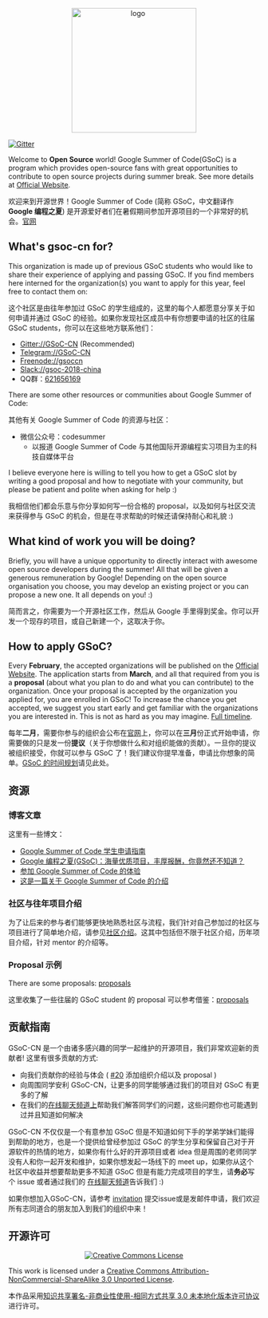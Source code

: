 <p align="center">
  <img width="250" src="https://avatars0.githubusercontent.com/u/31839369?v=4" alt="logo" />
</p>

[![Gitter](https://badges.gitter.im/Join%20Chat.svg)](https://gitter.im/Gsoc-cn/Lobby)

Welcome to **Open Source** world! Google Summer of Code(GSoC) is a program which provides open-source fans with great opportunities to contribute to open source projects during summer break. See more details at [Official Website](https://developers.google.com/open-source/gsoc/).

欢迎来到开源世界！Google Summer of Code (简称 GSoC，中文翻译作 **Google 编程之夏**) 是开源爱好者们在暑假期间参加开源项目的一个非常好的机会。[官网](https://developers.google.com/open-source/gsoc/)

## What's gsoc-cn for?

This organization is made up of previous GSoC students who would like to share their experience of applying and passing GSoC. If you find members here interned for the organization(s) you want to apply for this year, feel free to contact them on:

这个社区是由往年参加过 GSoC 的学生组成的，这里的每个人都愿意分享关于如何申请并通过 GSoC 的经验。如果你发现社区成员中有你想要申请的社区的往届 GSoC students，你可以在这些地方联系他们：

- [Gitter://GSoC-CN](https://gitter.im/Gsoc-cn/Lobby) (Recommended)
- [Telegram://GSoC-CN](https://t.me/joinchat/B30CMA1YxJ0g0yo3GLj8uA)
- [Freenode://gsoccn](https://www.irccloud.com/invite?channel=%23gsoccn&hostname=chat.freenode.net&port=6697&ssl=1)
- [Slack://gsoc-2018-china](https://join.slack.com/t/gsoc-2018-china/shared_invite/enQtMzU2MjcyNDY0MjU3LTVjYzdmMmM5MTBjNGQ0YjAwYTViOGFmYjRhMTc3MWVlZDEwMGQyMWE5ZTdjZTgzNWMzOTE3ZjdkOThmNDIyZjQ)
- QQ群：[621656169](https://jq.qq.com/?_wv=1027&k=3nadIUmv)

There are some other resources or communities about Google Summer of Code:

其他有关 Google Summer of Code 的资源与社区：

- 微信公众号：codesummer
  - 以报道 Google Summer of Code 与其他国际开源编程实习项目为主的科技自媒体平台

I believe everyone here is willing to tell you how to get a GSoC slot by writing a good proposal and how to negotiate with your community, but please be patient and polite when asking for help :)

我相信他们都会乐意与你分享如何写一份合格的 proposal，以及如何与社区交流来获得参与 GSoC 的机会，但是在寻求帮助的时候还请保持耐心和礼貌 :)

## What kind of work you will be doing?

Briefly, you will have a unique opportunity to directly interact with awesome open source developers during the summer! All that will be given a generous remuneration by Google! Depending on the open source organisation you choose, you may develop an existing project or you can propose a new one. It all depends on you! :)

简而言之，你需要为一个开源社区工作，然后从 Google 手里得到奖金。你可以开发一个现存的项目，或自己新建一个，这取决于你。

## How to apply GSoC?

Every **February**, the accepted organizations will be published on the [Official Website](https://summerofcode.withgoogle.com/organizations/). The application starts from **March**, and all that required from you is a **proposal** (about what you plan to do and what you can contribute) to the organization. Once your proposal is accepted by the organization you applied for, you are enrolled in GSoC! To increase the chance you get accepted, we suggest you start early and get familiar with the organizations you are interested in. This is not as hard as you may imagine. [Full timeline](https://developers.google.com/open-source/gsoc/timeline).

每年**二月**，需要你参与的组织会公布在[官网](https://summerofcode.withgoogle.com/organizations/)上，你可以在**三月**份正式开始申请，你需要做的只是发一份**提议**（关于你想做什么和对组织能做的贡献）。一旦你的提议被组织接受，你就可以参与 GSoC 了！我们建议你提早准备，申请比你想象的简单。[GSoC 的时间规划](https://developers.google.com/open-source/gsoc/timeline)请见此处。


## 资源

### 博客文章

这里有一些博文：

- [Google Summer of Code 学生申请指南](https://zhuanlan.zhihu.com/p/27823910)
- [Google 编程之夏(GSoC)：海量优质项目，丰厚报酬，你竟然还不知道？](https://zhuanlan.zhihu.com/p/27330699)
- [参加 Google Summer of Code 的体验](http://geekplux.com/2018/01/07/experience-of-gsoc-google-summer-of-code.html)
- [这是一篇关于 Google Summer of Code 的介绍](https://www.cnwangjie.com/blog/post/%E8%BF%99%E6%98%AF%E4%B8%80%E7%AF%87%E5%85%B3%E4%BA%8EGoogleSummerOfCode%E7%9A%84%E4%BB%8B%E7%BB%8D/)

### 社区与往年项目介绍

为了让后来的参与者们能够更快地熟悉社区与流程，我们针对自己参加过的社区与项目进行了简单地介绍，请参见[社区介绍](./resources)。这其中包括但不限于社区介绍，历年项目介绍，针对 mentor 的介绍等。

### Proposal 示例

There are some proposals: [proposals](./resources)

这里收集了一些往届的 GSoC student 的 proposal 可以参考借鉴：[proposals](./resources)

## 贡献指南

GSoC-CN 是一个由诸多感兴趣的同学一起维护的开源项目，我们非常欢迎新的贡献者! 这里有很多贡献的方式:

- 向我们贡献你的经验与体会 ( [#20](https://github.com/gsoc-cn/gsoc-cn/issues/20) 添加组织介绍以及 proposal )
- 向周围同学安利 GSoC-CN，让更多的同学能够通过我们的项目对 GSoC 有更多的了解
- 在我们的[在线聊天频道上](https://gitter.im/Gsoc-cn/Lobby)帮助我们解答同学们的问题，这些问题你也可能遇到过并且知道如何解决

GSoC-CN 不仅仅是一个有意参加 GSoC 但是不知道如何下手的学弟学妹们能得到帮助的地方，也是一个提供给曾经参加过 GSoC 的学生分享和保留自己对于开源软件的热情的地方，如果你有什么好的开源项目或者 idea 但是周围的老师同学没有人和你一起开发和维护，如果你想发起一场线下的 meet up，如果你从这个社区中收益并想要帮助更多不知道 GSoC 但是有能力完成项目的学生，请**务必**写个 issue 或者通过我们的 [在线聊天频道](https://gitter.im/Gsoc-cn/Lobby)告诉我们 :)

如果你想加入GSoC-CN，请参考 [invitation](./invitation.md) 提交issue或是发邮件申请，我们欢迎所有志同道合的朋友加入到我们的组织中来！

## 开源许可

<p align="center">
  <a rel="license" href="http://creativecommons.org/licenses/by-nc-sa/3.0/"><img alt="Creative Commons License" style="border-width:0" src="https://i.creativecommons.org/l/by-nc-sa/3.0/88x31.png" /></a>
</p>

This work is licensed under a [Creative Commons Attribution-NonCommercial-ShareAlike 3.0 Unported License](http://creativecommons.org/licenses/by-nc-sa/3.0/).

本作品采用[知识共享署名-非商业性使用-相同方式共享 3.0 未本地化版本许可协议](http://creativecommons.org/licenses/by-nc-sa/3.0/)进行许可。
